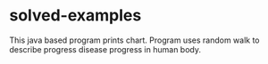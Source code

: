 # solved-examples

This java based program prints chart. Program uses random walk to describe progress disease progress in human body. 

